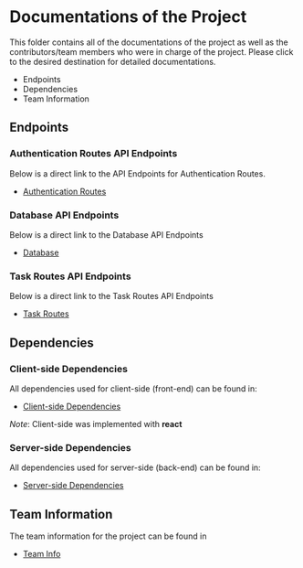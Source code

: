 # Documentations of the Project
This folder contains all of the documentations of the project as well as the contributors/team members who were in charge of the project. Please click to the desired destination for detailed documentations.
   * Endpoints
   * Dependencies
   * Team Information


## Endpoints


### Authentication Routes API Endpoints
Below is a direct link to the API Endpoints for Authentication Routes.  
  
* [Authentication Routes](./endpoints/AuthRoutes.md)


### Database API Endpoints
Below is a direct link to the Database API Endpoints
  
* [Database](./endpoints/Database.md)


### Task Routes API Endpoints
Below is a direct link to the Task Routes API Endpoints
  
* [Task Routes](./endpoints/TaskRoutes.md)


## Dependencies


### Client-side Dependencies
All dependencies used for client-side (front-end) can be found in:
   * [Client-side Dependencies](./dependencies/clientDependency.md)

_Note_: Client-side was implemented with **react**


### Server-side Dependencies
All dependencies used for server-side (back-end) can be found in:
   * [Server-side Dependencies](./dependencies/serverDependency.md)



## Team Information
The team information for the project can be found in
  
* [Team Info](./endpoints/teamInfo.md)

